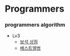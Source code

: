 # Programmers

### programmers algorithm

- Lv3
    - [보석 상점](Lv3/Jewel_Shopping)
    - [베스트앨범](Lv3/Best_Album)
